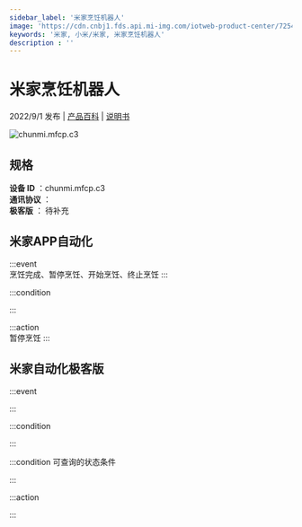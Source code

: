 ```yaml
---
sidebar_label: '米家烹饪机器人'
image: 'https://cdn.cnbj1.fds.api.mi-img.com/iotweb-product-center/7254639055fbf7db2e1ff0b2182237e5_1642150747369.png?GalaxyAccessKeyId=AKVGLQWBOVIRQ3XLEW&Expires=9223372036854775807&Signature=rR2ysV2xAFAsb4i3+Pp+gH6GuAU='
keywords: '米家, 小米/米家, 米家烹饪机器人'
description : ''
---
```

# 米家烹饪机器人

2022/9/1 发布 | [产品百科](https://home.mi.com/webapp/content/baike/product/index.html?model=chunmi.mfcp.c3/) | [说明书](https://home.mi.com/views/introduction.html?model=chunmi.mfcp.c3&region=cn)

![chunmi.mfcp.c3](https://cdn.cnbj1.fds.api.mi-img.com/iotweb-product-center/7254639055fbf7db2e1ff0b2182237e5_1642150747369.png?GalaxyAccessKeyId=AKVGLQWBOVIRQ3XLEW&Expires=9223372036854775807&Signature=rR2ysV2xAFAsb4i3+Pp+gH6GuAU=)

## 规格  
> 
**设备 ID** ：chunmi.mfcp.c3  
**通讯协议** ：  
**极客版**  ： 待补充 


## 米家APP自动化  

:::event  
烹饪完成、暂停烹饪、开始烹饪、终止烹饪
:::

:::condition  

:::

:::action   
暂停烹饪
:::

## 米家自动化极客版  

:::event  

:::

:::condition  

:::

:::condition 可查询的状态条件  

:::

:::action  

:::

        
